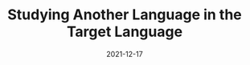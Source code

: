 ---
slug: /pages/v-policies-for-schools-abroad/academics/studying-another-language-in-the-target-language
date: 2021-12-17
title: Studying Another Language in the Target Language
---